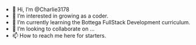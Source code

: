 - 👋 Hi, I’m @Charlie3178
- 👀 I’m interested in growing as a coder.
- 🌱 I’m currently learning the Bottega FullStack Development curriculum.
- 💞️ I’m looking to collaborate on ...
- 📫 How to reach me here for starters.

<!---
Charlie3178/Charlie3178 is a ✨ special ✨ repository because its `README.md` (this file) appears on your GitHub profile.
You can click the Preview link to take a look at your changes.
--->
